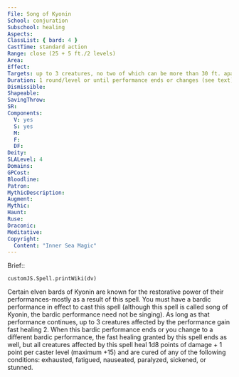 ```yaml
---
File: Song of Kyonin
School: conjuration
Subschool: healing
Aspects: 
ClassList: { bard: 4 }
CastTime: standard action
Range: close (25 + 5 ft./2 levels)
Area: 
Effect: 
Targets: up to 3 creatures, no two of which can be more than 30 ft. apart
Duration: 1 round/level or until performance ends or changes (see text)
Dismissible: 
Shapeable: 
SavingThrow: 
SR: 
Components:
  V: yes
  S: yes
  M: 
  F: 
  DF: 
Deity: 
SLALevel: 4
Domains: 
GPCost: 
Bloodline: 
Patron: 
MythicDescription: 
Augment: 
Mythic: 
Haunt: 
Ruse: 
Draconic: 
Meditative: 
Copyright:
  Content: "Inner Sea Magic"
---
```

Brief:: 

```dataviewjs
customJS.Spell.printWiki(dv)
```

Certain elven bards of Kyonin are known for the restorative power of their performances-mostly as a result of this spell. You must have a bardic performance in effect to cast this spell (although this spell is called song of Kyonin, the bardic performance need not be singing). As long as that performance continues, up to 3 creatures affected by the performance gain fast healing 2. When this bardic performance ends or you change to a different bardic performance, the fast healing granted by this spell ends as well, but all creatures affected by this spell heal 1d8 points of damage + 1 point per caster level (maximum +15) and are cured of any of the following conditions: exhausted, fatigued, nauseated, paralyzed, sickened, or stunned.
